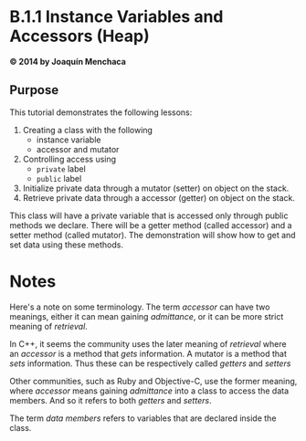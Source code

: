 # B.1.1 Instance Variables and Accessors (Heap)
**© 2014 by Joaquín Menchaca**

## Purpose

This tutorial demonstrates the following lessons:

 1. Creating a class with the following
    * instance variable
    * accessor and mutator
 2. Controlling access using
    * `private` label
    * `public` label
 3. Initialize private data through a mutator (setter) on object on the stack.
 4. Retrieve private data through a accessor (getter) on object on the stack.

This class will have a private variable that is accessed only through public methods we declare.  There will be a getter method (called accessor) and a setter method (called mutator).  The demonstration will show how to get and set data using these methods.

# Notes

Here's a note on some terminology. The term *accessor* can have two meanings, either it can mean gaining *admittance*, or it can be more strict meaning of *retrieval*.

In C++, it seems the community uses the later meaning of *retrieval* where an *accessor* is a method that *gets* information.  A mutator is a method that *sets* information.  Thus these can be respectively called *getters* and *setters*

Other communities, such as Ruby and Objective-C, use the former meaning, where *accessor* means gaining *admittance* into a class to access the data members.  And so it refers to both *getters* and *setters*.

The term *data members* refers to variables that are declared inside the class.
